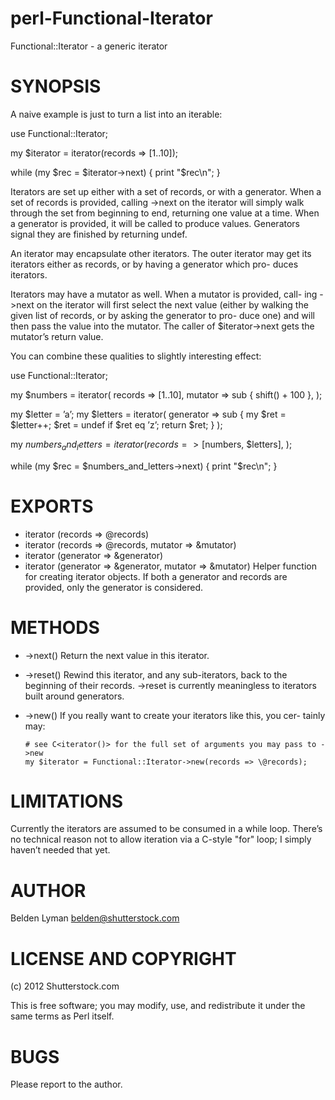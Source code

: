 perl-Functional-Iterator
========================

Functional::Iterator - a generic iterator

SYNOPSIS
========

A naive example is just to turn a list into an iterable:

  use Functional::Iterator;

  my $iterator = iterator(records => [1..10]);

  while (my $rec = $iterator->next) {
    print "$rec\n";
  }

Iterators are set up either with a set of records, or with a generator.
When a set of records is provided, calling ->next on the iterator will
simply walk through the set from beginning to end, returning one value
at a time. When a generator is provided, it will be called to produce
values. Generators signal they are finished by returning undef.

An iterator may encapsulate other iterators. The outer iterator may get
its iterators either as records, or by having a generator which pro-
duces iterators.

Iterators may have a mutator as well. When a mutator is provided, call-
ing ->next on the iterator will first select the next value (either by
walking the given list of records, or by asking the generator to pro-
duce one) and will then pass the value into the mutator. The caller of
$iterator->next gets the mutator’s return value.

You can combine these qualities to slightly interesting effect:

  use Functional::Iterator;

  my $numbers = iterator(
    records => [1..10],
    mutator => sub { shift() + 100 },
  );

  my $letter = ’a’;
  my $letters = iterator(
    generator => sub {
      my $ret = $letter++;
      $ret = undef if $ret eq ’z’;
      return $ret;
    }
  );

  my $numbers_and_letters = iterator(
    records => [$numbers, $letters],
  );

  while (my $rec = $numbers_and_letters->next) {
    print "$rec\n";
  }

EXPORTS
=======

  * iterator (records => \@records)
  * iterator (records => \@records, mutator => \&mutator)
  * iterator (generator => \&generator)
  * iterator (generator => \&generator, mutator => \&mutator)
      Helper function for creating iterator objects. If both a generator
      and records are provided, only the generator is considered.

METHODS
=======

  * ->next()
      Return the next value in this iterator.

  * ->reset()
      Rewind this iterator, and any sub-iterators, back to the beginning
      of their records. ->reset is currently meaningless to iterators
      built around generators.

  * ->new()
      If you really want to create your iterators like this, you cer-
      tainly may:

        # see C<iterator()> for the full set of arguments you may pass to ->new
        my $iterator = Functional::Iterator->new(records => \@records);

LIMITATIONS
===========

Currently the iterators are assumed to be consumed in a while loop.
There’s no technical reason not to allow iteration via a C-style "for"
loop; I simply haven’t needed that yet.

AUTHOR
======

Belden Lyman <belden@shutterstock.com>

LICENSE AND COPYRIGHT
=====================

(c) 2012 Shutterstock.com

This is free software; you may modify, use, and redistribute it under
the same terms as Perl itself.

BUGS
====

Please report to the author.
